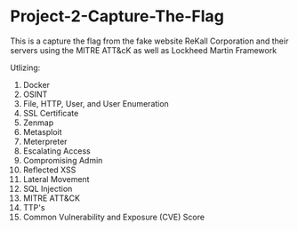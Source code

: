 # Project-2-Capture-The-Flag

This is a capture the flag from the fake website ReKall Corporation and their servers using the MITRE ATT&cK as well as Lockheed Martin Framework

Utlizing:
  1. Docker
  2. OSINT
  3. File, HTTP, User, and User Enumeration
  4. SSL Certificate
  5. Zenmap
  6. Metasploit
  7. Meterpreter
  8. Escalating Access
  9. Compromising Admin
  10. Reflected XSS
  11. Lateral Movement
  12. SQL Injection
  13. MITRE ATT&CK
  14. TTP's
  15. Common Vulnerability and Exposure (CVE) Score
